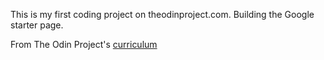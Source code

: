This is my first coding project on theodinproject.com. Building the Google starter page.

From The Odin Project's [curriculum](http://www.theodinproject.com/courses/web-development-101/lessons/html-css)